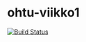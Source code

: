 # ohtu-viikko1

[![Build Status](https://travis-ci.org/JaakkoKoli/ohtu-viikko1.svg?branch=master)](https://travis-ci.org/JaakkoKoli/ohtu-viikko1)